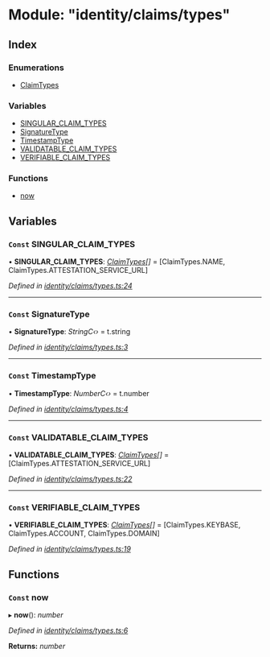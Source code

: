 # Module: "identity/claims/types"

## Index

### Enumerations

* [ClaimTypes](../enums/_identity_claims_types_.claimtypes.md)

### Variables

* [SINGULAR_CLAIM_TYPES](_identity_claims_types_.md#const-singular_claim_types)
* [SignatureType](_identity_claims_types_.md#const-signaturetype)
* [TimestampType](_identity_claims_types_.md#const-timestamptype)
* [VALIDATABLE_CLAIM_TYPES](_identity_claims_types_.md#const-validatable_claim_types)
* [VERIFIABLE_CLAIM_TYPES](_identity_claims_types_.md#const-verifiable_claim_types)

### Functions

* [now](_identity_claims_types_.md#const-now)

## Variables

### `Const` SINGULAR_CLAIM_TYPES

• **SINGULAR_CLAIM_TYPES**: *[ClaimTypes](../enums/_identity_claims_types_.claimtypes.md)[]* = [ClaimTypes.NAME, ClaimTypes.ATTESTATION_SERVICE_URL]

*Defined in [identity/claims/types.ts:24](https://github.com/medhak1/celo-monorepo/blob/master/packages/sdk/contractkit/src/identity/claims/types.ts#L24)*

___

### `Const` SignatureType

• **SignatureType**: *StringC‹›* = t.string

*Defined in [identity/claims/types.ts:3](https://github.com/medhak1/celo-monorepo/blob/master/packages/sdk/contractkit/src/identity/claims/types.ts#L3)*

___

### `Const` TimestampType

• **TimestampType**: *NumberC‹›* = t.number

*Defined in [identity/claims/types.ts:4](https://github.com/medhak1/celo-monorepo/blob/master/packages/sdk/contractkit/src/identity/claims/types.ts#L4)*

___

### `Const` VALIDATABLE_CLAIM_TYPES

• **VALIDATABLE_CLAIM_TYPES**: *[ClaimTypes](../enums/_identity_claims_types_.claimtypes.md)[]* = [ClaimTypes.ATTESTATION_SERVICE_URL]

*Defined in [identity/claims/types.ts:22](https://github.com/medhak1/celo-monorepo/blob/master/packages/sdk/contractkit/src/identity/claims/types.ts#L22)*

___

### `Const` VERIFIABLE_CLAIM_TYPES

• **VERIFIABLE_CLAIM_TYPES**: *[ClaimTypes](../enums/_identity_claims_types_.claimtypes.md)[]* = [ClaimTypes.KEYBASE, ClaimTypes.ACCOUNT, ClaimTypes.DOMAIN]

*Defined in [identity/claims/types.ts:19](https://github.com/medhak1/celo-monorepo/blob/master/packages/sdk/contractkit/src/identity/claims/types.ts#L19)*

## Functions

### `Const` now

▸ **now**(): *number*

*Defined in [identity/claims/types.ts:6](https://github.com/medhak1/celo-monorepo/blob/master/packages/sdk/contractkit/src/identity/claims/types.ts#L6)*

**Returns:** *number*
